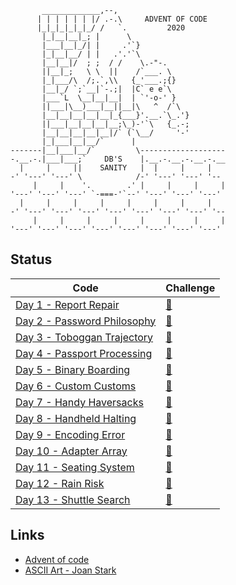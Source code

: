 ```
       _____________,--,
      | | | | | | |/ .-.\     ADVENT OF CODE
      |_|_|_|_|_|_/ /   `.         2020
       |_|__|__|_; |      \
       |___|__|_/| |     .'`}
       |_|__|__/ | |   .'.'`\
       |__|__|/  ; ;  / /    \.-"-.
       ||__|_;   \ \  ||    /`___. \
       |_|___/\  /;.`,\\   {_'___.;{}
       |__|_/ `;`__|`-.;|  |C` e e`\
       |___`L  \__|__|__|  | `'-o-' }
       ||___|\__)___|__||__|\   ^  /`\
       |__|__|__|__|__|_{___}'.__.`\_.'}
       ||___|__|__|__|__;\_)-'`\   {_.-;
       |__|__|__|__|__|/` (`\__/     '-'
       |_|___|__|__/`      |
-------|__|___|__/`         \-------------------
-.__.-.|___|___;`    DB'S    |.__.-.__.-.__.-.__
  |     |     ||    SANITY   |  |     |     |
-' '---' '---' \            /-' '---' '---' '--
     |     |    '.        .' |     |     |     |
'---' '---' '---' `-===-'`--' '---' '---' '---'
  |     |     |     |     |     |     |     |
-' '---' '---' '---' '---' '---' '---' '---' '--
     |     |     |     |     |     |     |     |
'---' '---' '---' '---' '---' '---' '---' '---'
```

## Status
|Code                                                |Challenge                                     |
|----------------------------------------------------|----------------------------------------------|
|[Day 1 - Report Repair](src/bin/day_01.rs)          |[📄](https://adventofcode.com/2020/day/1)      |
|[Day 2 - Password Philosophy](src/bin/day_02.rs)    |[📄](https://adventofcode.com/2020/day/2)      |
|[Day 3 - Toboggan Trajectory](src/bin/day_03.rs)    |[📄](https://adventofcode.com/2020/day/3)      |
|[Day 4 - Passport Processing](src/bin/day_04.rs)    |[📄](https://adventofcode.com/2020/day/4)      |
|[Day 5 - Binary Boarding](src/bin/day_05.rs)        |[📄](https://adventofcode.com/2020/day/5)      |
|[Day 6 - Custom Customs](src/bin/day_06.rs)         |[📄](https://adventofcode.com/2020/day/6)      |
|[Day 7 - Handy Haversacks](src/bin/day_07.rs)       |[📄](https://adventofcode.com/2020/day/7)      |
|[Day 8 - Handheld Halting](src/bin/day_08.rs)       |[📄](https://adventofcode.com/2020/day/8)      |
|[Day 9 - Encoding Error](src/bin/day_09.rs)         |[📄](https://adventofcode.com/2020/day/9)      |
|[Day 10 - Adapter Array](src/bin/day_10.rs)         |[📄](https://adventofcode.com/2020/day/10)     |
|[Day 11 - Seating System](src/bin/day_11.rs)        |[📄](https://adventofcode.com/2020/day/11)     |
|[Day 12 - Rain Risk](src/bin/day_12.rs)             |[📄](https://adventofcode.com/2020/day/12)     |
|[Day 13 - Shuttle Search](src/bin/day_13.rs)        |[📄](https://adventofcode.com/2020/day/13)     |

## Links
- [Advent of code](https://adventofcode.com/)
- [ASCII Art - Joan Stark](https://www.asciiart.eu/holiday-and-events/christmas/santa-claus)

